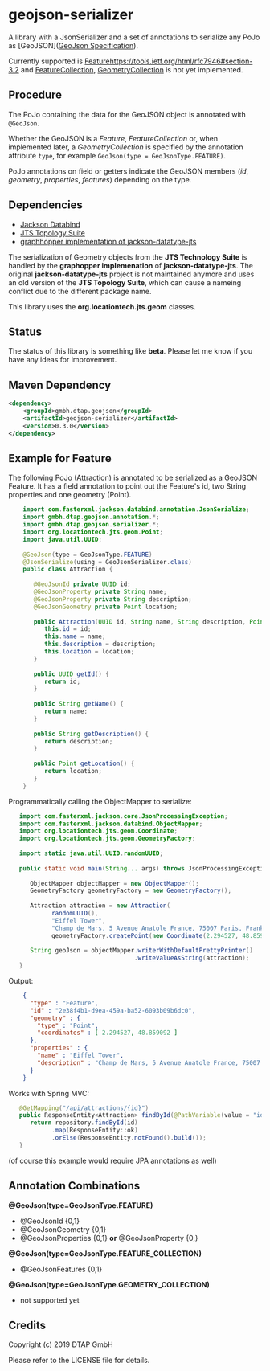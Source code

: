 # geojson-serializer

A library with a JsonSerializer and a set of annotations to serialize any PoJo as [GeoJSON]([GeoJson Specification](https://tools.ietf.org/html/rfc7946)).

Currently supported is [Feature]()https://tools.ietf.org/html/rfc7946#section-3.2 and [FeatureCollection](https://tools.ietf.org/html/rfc7946#section-3.3), 
[GeometryCollection](https://tools.ietf.org/html/rfc7946#section-3.1.8) is not yet implemented.

## Procedure

The PoJo containing the data for the GeoJSON object is annotated with `@GeoJson`.

Whether the GeoJSON is a _Feature_, _FeatureCollection_ or, when implemented later, a _GeometryCollection_ is specified by the annotation attribute `type`,
for example `GeoJson(type = GeoJsonType.FEATURE)`.

PoJo annotations on field or getters indicate the GeoJSON members (_id_, _geometry_, _properties_, _features_) depending on the type.

## Dependencies

 - [Jackson Databind](https://github.com/FasterXML/jackson-databind)
 - [JTS Topology Suite](https://github.com/locationtech/jts)
 - [graphhopper implementation of jackson-datatype-jts](https://github.com/graphhopper/jackson-datatype-jts)

The serialization of Geometry objects from the **JTS Technology Suite** is handled by the **graphopper implemenation**
of **jackson-datatype-jts**. The original **jackson-datatype-jts** project is not maintained anymore and uses an old
version of the **JTS Topology Suite**, which can cause a nameing conflict due to the different package name.

This library uses the **org.locationtech.jts.geom** classes.

## Status

The status of this library is something like **beta**. Please let me know if you have any ideas for improvement.

## Maven Dependency

```xml
<dependency>
    <groupId>gmbh.dtap.geojson</groupId>
    <artifactId>geojson-serializer</artifactId>
    <version>0.3.0</version>
</dependency>
```

## Example for Feature

The following PoJo (Attraction) is annotated to be serialized as a GeoJSON Feature.
It has a field annotation to point out the Feature's id, two String properties and one geometry (Point).

```java
    import com.fasterxml.jackson.databind.annotation.JsonSerialize;
    import gmbh.dtap.geojson.annotation.*;
    import gmbh.dtap.geojson.serializer.*;
    import org.locationtech.jts.geom.Point;
    import java.util.UUID;
    
    @GeoJson(type = GeoJsonType.FEATURE)
    @JsonSerialize(using = GeoJsonSerializer.class)
    public class Attraction {
    
       @GeoJsonId private UUID id;
       @GeoJsonProperty private String name;
       @GeoJsonProperty private String description;
       @GeoJsonGeometry private Point location;
    
       public Attraction(UUID id, String name, String description, Point location) {
          this.id = id;
          this.name = name;
          this.description = description;
          this.location = location;
       }
    
       public UUID getId() {
          return id;
       }
    
       public String getName() {
          return name;
       }
    
       public String getDescription() {
          return description;
       }
    
       public Point getLocation() {
          return location;
       }
    }
```

Programmatically calling the ObjectMapper to serialize:
  
```java
   import com.fasterxml.jackson.core.JsonProcessingException;
   import com.fasterxml.jackson.databind.ObjectMapper;
   import org.locationtech.jts.geom.Coordinate;
   import org.locationtech.jts.geom.GeometryFactory;
   
   import static java.util.UUID.randomUUID;
    
   public static void main(String... args) throws JsonProcessingException {
      
      ObjectMapper objectMapper = new ObjectMapper();
      GeometryFactory geometryFactory = new GeometryFactory();
            
      Attraction attraction = new Attraction(
            randomUUID(),
            "Eiffel Tower",
            "Champ de Mars, 5 Avenue Anatole France, 75007 Paris, Frankreichh",
            geometryFactory.createPoint(new Coordinate(2.294527, 48.859092)));
      
      String geoJson = objectMapper.writerWithDefaultPrettyPrinter()
                                   .writeValueAsString(attraction);
   }

```

Output:

```json
    {
      "type" : "Feature",
      "id" : "2e38f4b1-d9ea-459a-ba52-6093b09b6dc0",
      "geometry" : {
        "type" : "Point",
        "coordinates" : [ 2.294527, 48.859092 ]
      },
      "properties" : {
        "name" : "Eiffel Tower",
        "description" : "Champ de Mars, 5 Avenue Anatole France, 75007 Paris, Frankreichh"
      }
    }
```

Works with Spring MVC:

```java
   @GetMapping("/api/attractions/{id}")
   public ResponseEntity<Attraction> findById(@PathVariable(value = "id") UUID id) {
      return repository.findById(id)
            .map(ResponseEntity::ok)
            .orElse(ResponseEntity.notFound().build());
   }
```
(of course this example would require JPA annotations as well)

## Annotation Combinations

**@GeoJson(type=GeoJsonType.FEATURE)**
 - @GeoJsonId {0,1}
 - @GeoJsonGeometry {0,1}
 - @GeoJsonProperties {0,1} **or** @GeoJsonProperty {0,}

**@GeoJson(type=GeoJsonType.FEATURE_COLLECTION)**
 - @GeoJsonFeatures {0,1}

**@GeoJson(type=GeoJsonType.GEOMETRY_COLLECTION)**
 - not supported yet

## Credits

Copyright (c) 2019 DTAP GmbH

Please refer to the LICENSE file for details.
